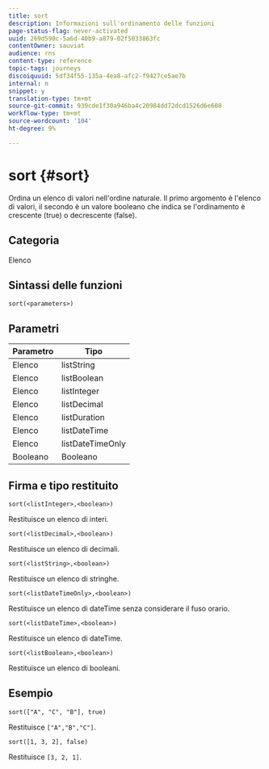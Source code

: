 ```yaml
---
title: sort
description: Informazioni sull'ordinamento delle funzioni
page-status-flag: never-activated
uuid: 269d590c-5a6d-40b9-a879-02f5033863fc
contentOwner: sauviat
audience: rns
content-type: reference
topic-tags: journeys
discoiquuid: 5df34f55-135a-4ea8-afc2-f9427ce5ae7b
internal: n
snippet: y
translation-type: tm+mt
source-git-commit: 939cde1f30a946ba4c20984dd72dcd1526d6e608
workflow-type: tm+mt
source-wordcount: '104'
ht-degree: 9%

---
```



# sort {#sort}

Ordina un elenco di valori nell&#39;ordine naturale. Il primo argomento è l&#39;elenco di valori, il secondo è un valore booleano che indica se l&#39;ordinamento è crescente (true) o decrescente (false).

## Categoria

Elenco

## Sintassi delle funzioni

`sort(<parameters>)`

## Parametri

| Parametro | Tipo |
|-----------|------------------|
| Elenco | listString |
| Elenco | listBoolean |
| Elenco | listInteger |
| Elenco | listDecimal |
| Elenco | listDuration |
| Elenco | listDateTime |
| Elenco | listDateTimeOnly |
| Booleano | Booleano |

## Firma e tipo restituito

`sort(<listInteger>,<boolean>)`

Restituisce un elenco di interi.

`sort(<listDecimal>,<boolean>)`

Restituisce un elenco di decimali.

`sort(<listString>,<boolean>)`

Restituisce un elenco di stringhe.

`sort(<listDateTimeOnly>,<boolean>)`

Restituisce un elenco di dateTime senza considerare il fuso orario.

`sort(<listDateTime>,<boolean>)`

Restituisce un elenco di dateTime.

`sort(<listBoolean>,<boolean>)`

Restituisce un elenco di booleani.

## Esempio

`sort(["A", "C", "B"], true)`

Restituisce `["A","B","C"]`.

`sort([1, 3, 2], false)`

Restituisce `[3, 2, 1]`.
